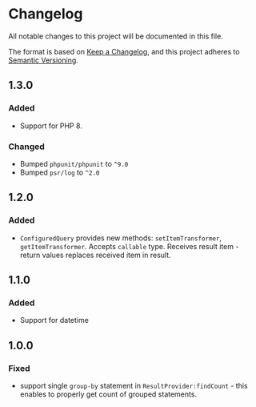 # Changelog
All notable changes to this project will be documented in this file.

The format is based on [Keep a Changelog](https://keepachangelog.com/en/1.0.0/),
and this project adheres to [Semantic Versioning](https://semver.org/spec/v2.0.0.html).

## 1.3.0
### Added
- Support for PHP 8.

### Changed
- Bumped `phpunit/phpunit` to `^9.0`
- Bumped `psr/log` to `^2.0`

## 1.2.0
### Added
- `ConfiguredQuery` provides new methods: `setItemTransformer`, `getItemTransformer`.
Accepts `callable` type. Receives result item - return values replaces received item in result.

## 1.1.0
### Added
- Support for datetime

## 1.0.0
### Fixed
- support single `group-by` statement in `ResultProvider:findCount` - this enables to properly get count of grouped statements. 
